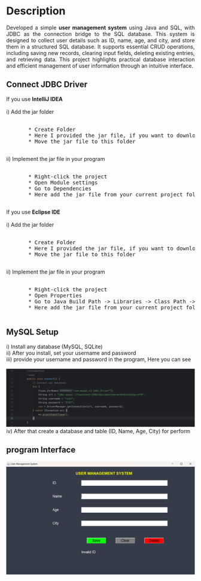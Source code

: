 <h1>Description</h1>
<p align = "justify">
Developed a simple <b>user management system</b> using Java and SQL, with JDBC as the connection bridge to the SQL database. 
  This system is designed to collect user details such as ID, name, age, and city, and store them in a structured SQL database. 
  It supports essential CRUD operations, including saving new records, clearing input fields, deleting existing entries, and retrieving data. 
  This project highlights practical database interaction and efficient management of user information through an intuitive interface.
</p>

<h2>Connect JDBC Driver</h2>
If you use <b>IntelliJ IDEA</b>
 <br>
 <br>
    i) Add the jar folder
    <br>
    <br>
    <pre>
       * Create Folder
       * Here I provided the jar file, if you want to download the new version, you can download <a href="https://dev.mysql.com/downloads/connector/j/">here.</a>
       * Move the jar file to this folder
    </pre>
    ii) Implement the jar file in your program
    <br>
    <br>
    <pre>
       * Right-click the project 
       * Open Module settings
       * Go to Dependencies
       * Here add the jar file from your current project folder
    </pre>
If you use <b>Eclipse IDE</b>
 <br>
 <br>
    i) Add the jar folder
    <br>
    <br>
    <pre>
       * Create Folder
       * Here I provided the jar file, if you want to download the new version, you can download <a href="https://dev.mysql.com/downloads/connector/j/">here.</a>
       * Move the jar file to this folder
    </pre>
    ii) Implement the jar file in your program
    <br>
    <br>
    <pre>
       * Right-click the project 
       * Open Properties
       * Go to Java Build Path -> Libraries -> Class Path -> Add  JAR'S
       * Here add the jar file from your current project folder
    </pre>
<h2>MySQL Setup</h2>
   i) Install any database (MySQL, SQLite)<br>
   ii) After you install, set your username and password<br>
   iii) provide your username and password in the program, Here you can see <br><br>
        <img src = "https://github.com/mariyaviswa/User_Management_System/blob/main/changes_in_program.png">
    iv) After that create a database and table (ID, Name, Age, City) for perform<br>

<h2>program Interface</h2>
<img src="https://github.com/mariyaviswa/User_Management_System/blob/main/interface.png">

    

    
  
